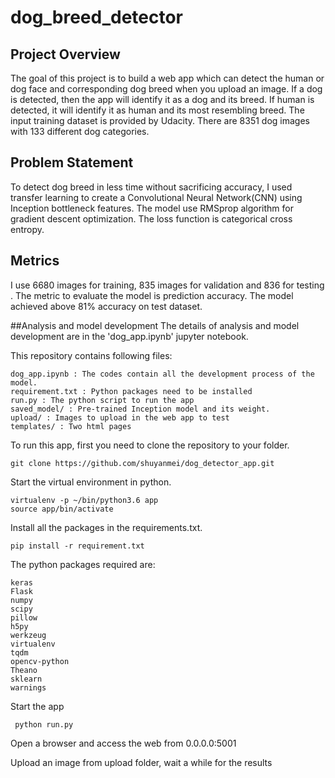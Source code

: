 # dog_breed_detector

## Project Overview
The goal of this project is to build a web app which can detect the human or dog face and corresponding dog breed when you upload an image. If a dog is detected, then the app will identify it as a dog and its breed. If human is detected, it will identify it as human and its most resembling breed. The input training dataset is provided by Udacity. There are 8351 dog images with 133 different dog categories.

## Problem Statement
To detect dog breed in less time without sacrificing accuracy, I used transfer learning to create a Convolutional Neural Network(CNN) using Inception bottleneck features. The model use RMSprop algorithm for gradient descent optimization. The loss function is categorical cross entropy.

## Metrics
I use 6680 images for training, 835 images for validation and 836 for testing . The metric to evaluate the model is prediction accuracy. The model achieved above 81\% accuracy on test dataset. 

##Analysis and model development
The details of analysis and model development are in the 'dog_app.ipynb'  jupyter notebook.

This repository contains following files:
  ```
dog_app.ipynb : The codes contain all the development process of the model.
requirement.txt : Python packages need to be installed
run.py : The python script to run the app
saved_model/ : Pre-trained Inception model and its weight.
upload/ : Images to upload in the web app to test
templates/ : Two html pages 
```

To run this app, first you need to clone the repository to your folder. 
  ```
  git clone https://github.com/shuyanmei/dog_detector_app.git
```

Start the virtual environment in python.
```  
virtualenv -p ~/bin/python3.6 app
source app/bin/activate
```

Install all the packages in the requirements.txt.
  ```
  pip install -r requirement.txt
```

The python packages required are:
```  
keras
Flask
numpy
scipy
pillow
h5py
werkzeug
virtualenv
tqdm
opencv-python
Theano
sklearn
warnings
```


Start the app
 ```
  python run.py
```

Open a browser and access the web from 0.0.0.0:5001

Upload an image from upload folder, wait a while for the results

